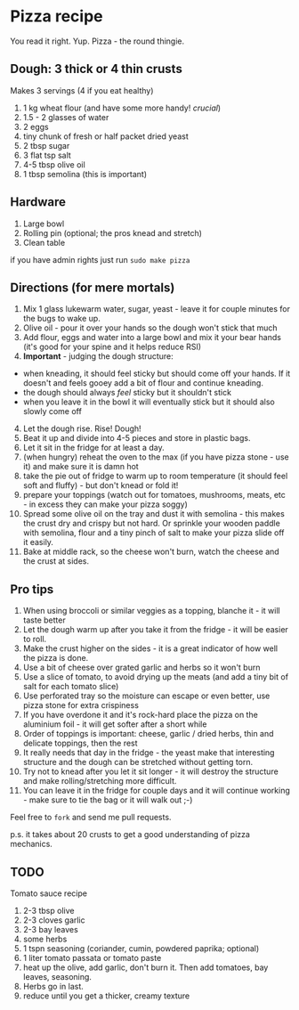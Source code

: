Pizza recipe
=====

You read it right. Yup. Pizza - the round thingie.

Dough: 3 thick or 4 thin crusts
-----

Makes 3 servings (4 if you eat healthy)

1. 1 kg wheat flour (and have some more handy! *crucial*)
2. 1.5 - 2 glasses of water
3. 2 eggs
3. tiny chunk  of fresh or half packet dried yeast
4. 2 tbsp sugar
5. 3 flat tsp salt
6. 4-5 tbsp olive oil
7. 1 tbsp semolina (this is important)

Hardware
------------

1. Large bowl
2. Rolling pin (optional; the pros knead and stretch)
3. Clean table

if you have admin rights just run
`sudo make pizza`

Directions (for mere mortals)
-------------

1. Mix 1 glass lukewarm water, sugar, yeast - leave it for couple minutes for the bugs to wake up.
2. Olive oil - pour it over your hands so the dough won't stick that much
3. Add flour, eggs and water into a large bowl and mix it your bear hands (it's good for your spine and it helps reduce RSI)
4. **Important** - judging the dough structure:
 - when kneading, it should feel sticky but should come off your hands. If it doesn't and feels gooey add a bit of flour and continue kneading.
 - the dough should always *feel* sticky but it shouldn't stick
 - when you leave it in the bowl it will eventually stick but it should also slowly come off
4. Let the dough rise. Rise! Dough! 
5. Beat it up and divide into 4-5 pieces and store in plastic bags.
6. Let it sit in the fridge for at least a day.
7. (when hungry) reheat the oven to the max (if you have pizza stone - use it) and make sure it is damn hot
8. take the pie out of fridge to warm up to room temperature (it should feel soft and fluffy) - but don't knead or fold it!
9. prepare your toppings (watch out for tomatoes, mushrooms, meats, etc - in excess they can make your pizza soggy)
4. Spread some olive oil on the tray and dust it with semolina - this makes the crust dry and crispy but not hard. Or sprinkle your wooden paddle with semolina, flour and a tiny pinch of salt to make your pizza slide off it easily.
3. Bake at middle rack, so the cheese won't burn, watch the cheese and the crust at sides.

Pro tips
------
1. When using broccoli or similar veggies as a topping, blanche it - it will taste better
2. Let the dough warm up after you take it from the fridge - it will be easier to roll.
3. Make the crust higher on the sides - it is a great indicator of how well the pizza is done.
6. Use a bit of cheese over grated garlic and herbs so it won't burn
7. Use a slice of tomato, to avoid drying up the meats (and add a tiny bit of salt for each tomato slice)
7. Use perforated tray so the moisture can escape or even better, use pizza stone for extra crispiness
9. If you have overdone it and it's rock-hard place the pizza on the aluminium foil - it will get softer after a short while
10. Order of toppings is important: cheese, garlic / dried herbs, thin and delicate toppings, then the rest
11. It really needs that day in the fridge - the yeast make that interesting structure and the dough can be stretched without getting torn.
12. Try not to knead after you let it sit longer - it will destroy the structure and make rolling/stretching more difficult.
13. You can leave it in the fridge for couple days and it will continue working - make sure to tie the bag or it will walk out ;-)

Feel free to `fork` and send me pull requests.

p.s. it takes about 20 crusts to get a good understanding of pizza mechanics.

TODO
-----
Tomato sauce recipe

1. 2-3 tbsp olive 
2. 2-3 cloves garlic
2. 2-3 bay leaves
3. some herbs 
3. 1 tspn seasoning (coriander, cumin, powdered paprika; optional)
4. 1 liter tomato passata or tomato paste
5. heat up the olive, add garlic, don't burn it. Then add tomatoes, bay leaves, seasoning.
6. Herbs go in last.
7. reduce until you get a thicker, creamy texture
